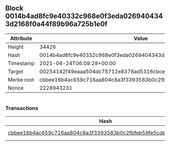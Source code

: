 ## Block 0014b4ad8fc9e40332c968e0f3eda0269404343d2168f0a44f89b96a725b1e0f

Attribute | Value
--- | ---
Height | 34426
Hash | 0014b4ad8fc9e40332c968e0f3eda0269404343d2168f0a44f89b96a725b1e0f
Timestamp | 2021-04-24T06:09:28+00:00
Target | 00254142f49eaaa504dc75712e8378ad5316cbcead634704b3734b6271167cc4
Merke root | cbbee16b4ac659c716aa804c8a3f3393583b0c2fbfeb59fe5cde4dea645292ba
Nonce | 2228943231

```

```

### Transactions

Hash | Amount
--- | ---
[cbbee16b4ac659c716aa804c8a3f3393583b0c2fbfeb59fe5cde4dea645292ba](cbbee16b4ac659c716aa804c8a3f3393583b0c2fbfeb59fe5cde4dea645292ba.md) | 10.00000000 SKEPTI 
